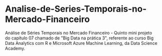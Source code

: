 # Analise-de-Series-Temporais-no-Mercado-Financeiro
Análise de Séries Temporais no Mercado Financeiro  - Quinto mini projeto do capítulo 07 chamado de "Big Data na prática 3", referente ao curso Big Data Analytics com R e Microsoft Azure Machine Learning, da Data Science Academy.
